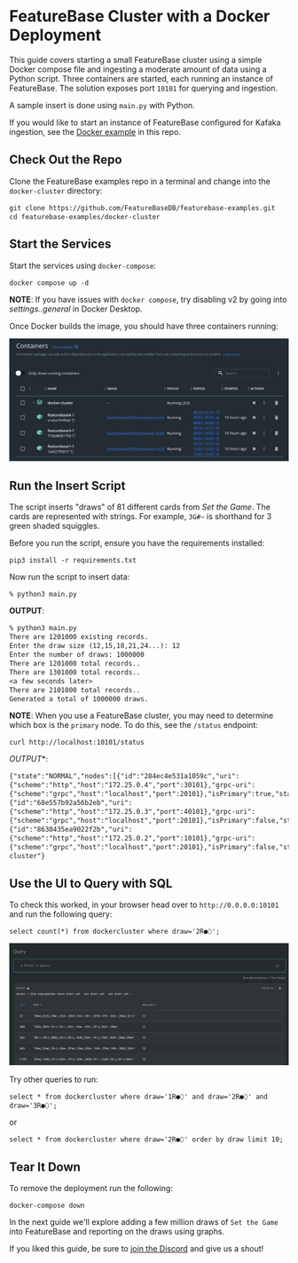 # FeatureBase Cluster with a Docker Deployment
This guide covers starting a small FeatureBase cluster using a simple Docker compose file and ingesting a moderate amount of data using a Python script. Three containers are started, each running an instance of FeatureBase. The solution exposes port `10101` for querying and ingestion.

A sample insert is done using `main.py` with Python.

If you would like to start an instance of FeatureBase configured for Kafaka ingestion, see the [Docker example](https://github.com/FeatureBaseDB/featurebase-examples/tree/main/docker-example) in this repo.

## Check Out the Repo
Clone the FeatureBase examples repo in a terminal and change into the `docker-cluster` directory:

```
git clone https://github.com/FeatureBaseDB/featurebase-examples.git
cd featurebase-examples/docker-cluster
```

## Start the Services
Start the services using `docker-compose`:

```
docker compose up -d
```

**NOTE**: If you have issues with `docker compose`, try disabling v2 by going into *settings..general* in Docker Desktop.

Once Docker builds the image, you should have three containers running:

![screenshot](containers.png)

## Run the Insert Script
The script inserts "draws" of 81 different cards from *Set the Game*. The cards are represented with strings. For example, `3G#~` is shorthand for 3 green shaded squiggles. 

Before you run the script, ensure you have the requirements installed:

```
pip3 install -r requirements.txt
```

Now run the script to insert data:

```
% python3 main.py
```

**OUTPUT**:

```
% python3 main.py
There are 1201000 existing records.
Enter the draw size (12,15,18,21,24...): 12
Enter the number of draws: 1000000
There are 1201000 total records..
There are 1301000 total records..
<a few seconds later>
There are 2101000 total records..
Generated a total of 1000000 draws.
```

**NOTE**:
When you use a FeatureBase cluster, you may need to determine which box is the `primary` node. To do this, see the `/status` endpoint:

```
curl http://localhost:10101/status
```

*OUTPUT**:
```
{"state":"NORMAL","nodes":[{"id":"284ec4e531a1059c","uri":{"scheme":"http","host":"172.25.0.4","port":30101},"grpc-uri":{"scheme":"grpc","host":"localhost","port":20101},"isPrimary":true,"state":"STARTED"},{"id":"68e557b92a56b2eb","uri":{"scheme":"http","host":"172.25.0.3","port":40101},"grpc-uri":{"scheme":"grpc","host":"localhost","port":20101},"isPrimary":false,"state":"STARTED"},{"id":"8630435ea9022f2b","uri":{"scheme":"http","host":"172.25.0.2","port":10101},"grpc-uri":{"scheme":"grpc","host":"localhost","port":20101},"isPrimary":false,"state":"STARTED"}],"localID":"8630435ea9022f2b","clusterName":"fb-cluster"}
```

## Use the UI to Query with SQL
To check this worked, in your browser head over to `http://0.0.0.0:10101` and run the following query:

```
select count(*) from dockercluster where draw='2R●⬯';
```

![ui](counts.png)

Try other queries to run:

```
select * from dockercluster where draw='1R●⬯' and draw='2R●⬯' and draw='3R●⬯';
```

or

```
select * from dockercluster where draw='2R●⬯' order by draw limit 10;
```


## Tear It Down
To remove the deployment run the following:

```
docker-compose down 
```

In the next guide we'll explore adding a few million draws of `Set the Game` into FeatureBase and reporting on the draws using graphs.

If you liked this guide, be sure to [join the Discord](https://discord.com/invite/bSBYjDbUUb) and give us a shout!


